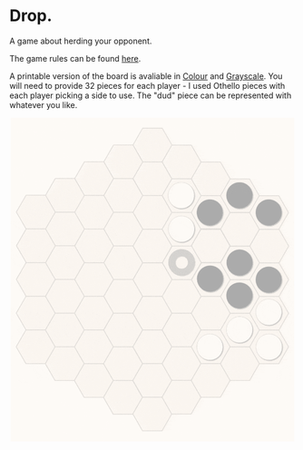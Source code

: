 # Drop.
A game about herding your opponent.

The game rules can be found [here](Drop.pdf).

A printable version of the board is avaliable in [Colour](PrintnPlay/ColourHexGrid.pdf) and [Grayscale](PrintnPlay/BWHexGrid.pdf).
You will need to provide 32 pieces for each player - I used Othello pieces with each player picking a side to use.
The "dud" piece can be represented with whatever you like.

<p align="center">
  <img src="Animation.gif" width="500">
</p>
